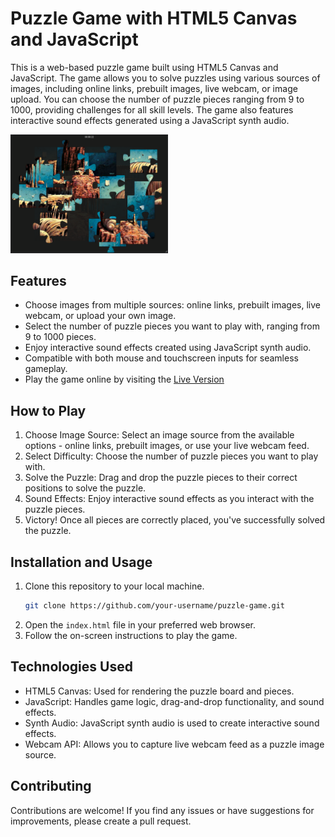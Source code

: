 # Puzzle Game with HTML5 Canvas and JavaScript

This is a web-based puzzle game built using HTML5 Canvas and JavaScript. The game allows you to solve puzzles using various sources of images, including online links, prebuilt images, live webcam, or image upload. You can choose the number of puzzle pieces ranging from 9 to 1000, providing challenges for all skill levels. The game also features interactive sound effects generated using a JavaScript synth audio.

<img src='./puzzle.png' width='50%' height='50%' />

## Features

- Choose images from multiple sources: online links, prebuilt images, live webcam, or upload your own image.
- Select the number of puzzle pieces you want to play with, ranging from 9 to 1000 pieces.
- Enjoy interactive sound effects created using JavaScript synth audio.
- Compatible with both mouse and touchscreen inputs for seamless gameplay.
- Play the game online by visiting the [Live Version](https://tarsogalvao.ddns.net/games/puzzle/)

## How to Play

1. Choose Image Source: Select an image source from the available options - online links, prebuilt images, or use your live webcam feed.
2. Select Difficulty: Choose the number of puzzle pieces you want to play with.
3. Solve the Puzzle: Drag and drop the puzzle pieces to their correct positions to solve the puzzle.
4. Sound Effects: Enjoy interactive sound effects as you interact with the puzzle pieces.
5. Victory! Once all pieces are correctly placed, you've successfully solved the puzzle.

## Installation and Usage

1. Clone this repository to your local machine.
   ```bash
   git clone https://github.com/your-username/puzzle-game.git
   ```
2. Open the `index.html` file in your preferred web browser.
3. Follow the on-screen instructions to play the game.
   
## Technologies Used

- HTML5 Canvas: Used for rendering the puzzle board and pieces.
- JavaScript: Handles game logic, drag-and-drop functionality, and sound effects.
- Synth Audio: JavaScript synth audio is used to create interactive sound effects.
- Webcam API: Allows you to capture live webcam feed as a puzzle image source.

## Contributing

Contributions are welcome! If you find any issues or have suggestions for improvements, please create a pull request.
